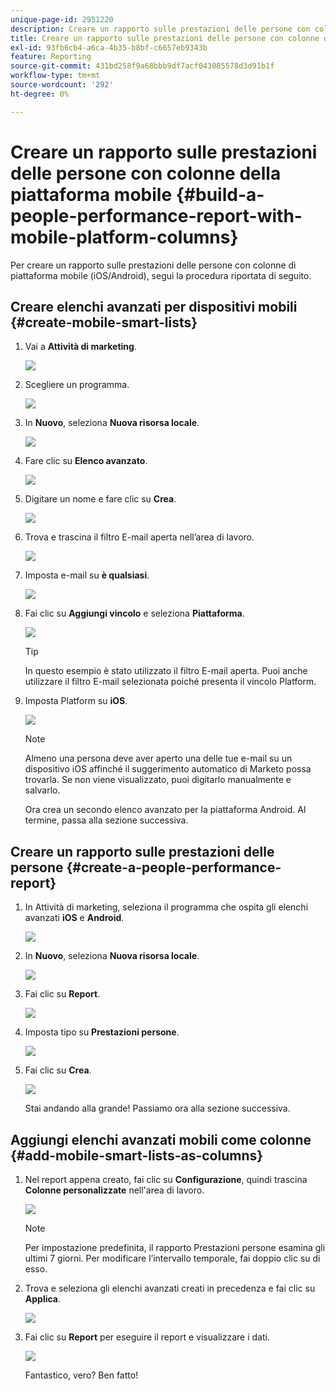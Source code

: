 ```yaml
---
unique-page-id: 2951220
description: Creare un rapporto sulle prestazioni delle persone con colonne della piattaforma mobile - Documentazione di Marketo - Documentazione del prodotto
title: Creare un rapporto sulle prestazioni delle persone con colonne della piattaforma mobile
exl-id: 93fb6cb4-a6ca-4b35-b8bf-c6657eb9343b
feature: Reporting
source-git-commit: 431bd258f9a68bbb9df7acf043085578d3d91b1f
workflow-type: tm+mt
source-wordcount: '292'
ht-degree: 0%

---
```


# Creare un rapporto sulle prestazioni delle persone con colonne della piattaforma mobile {#build-a-people-performance-report-with-mobile-platform-columns}

Per creare un rapporto sulle prestazioni delle persone con colonne di piattaforma mobile (iOS/Android), segui la procedura riportata di seguito.

## Creare elenchi avanzati per dispositivi mobili {#create-mobile-smart-lists}

1. Vai a **Attività di marketing**.

   ![](assets/ma.png)

1. Scegliere un programma.

   ![](assets/two-1.png)

1. In **Nuovo**, seleziona **Nuova risorsa locale**.

   ![](assets/three-1.png)

1. Fare clic su **Elenco avanzato**.

   ![](assets/four-1.png)

1. Digitare un nome e fare clic su **Crea**.

   ![](assets/five-1.png)

1. Trova e trascina il filtro E-mail aperta nell’area di lavoro.

   ![](assets/six-1.png)

1. Imposta e-mail su **è qualsiasi**.

   ![](assets/seven.png)

1. Fai clic su **Aggiungi vincolo** e seleziona **Piattaforma**.

   ![](assets/eight.png)

   >[!TIP]
   >
   >In questo esempio è stato utilizzato il filtro E-mail aperta. Puoi anche utilizzare il filtro E-mail selezionata poiché presenta il vincolo Platform.

1. Imposta Platform su **iOS**.

   ![](assets/nine.png)

   >[!NOTE]
   >
   >Almeno una persona deve aver aperto una delle tue e-mail su un dispositivo iOS affinché il suggerimento automatico di Marketo possa trovarla. Se non viene visualizzato, puoi digitarlo manualmente e salvarlo.

   Ora crea un secondo elenco avanzato per la piattaforma Android. Al termine, passa alla sezione successiva.

## Creare un rapporto sulle prestazioni delle persone {#create-a-people-performance-report}

1. In Attività di marketing, seleziona il programma che ospita gli elenchi avanzati **iOS** e **Android**.

   ![](assets/ten.png)

1. In **Nuovo**, seleziona **Nuova risorsa locale**.

   ![](assets/eleven.png)

1. Fai clic su **Report**.

   ![](assets/twelve.png)

1. Imposta tipo su **Prestazioni persone**.

   ![](assets/thirteen.png)

1. Fai clic su **Crea**.

   ![](assets/fourteen.png)

   Stai andando alla grande! Passiamo ora alla sezione successiva.

## Aggiungi elenchi avanzati mobili come colonne {#add-mobile-smart-lists-as-columns}

1. Nel report appena creato, fai clic su **Configurazione**, quindi trascina **Colonne personalizzate** nell&#39;area di lavoro.

   ![](assets/fifteen.png)

   >[!NOTE]
   >
   >Per impostazione predefinita, il rapporto Prestazioni persone esamina gli ultimi 7 giorni. Per modificare l’intervallo temporale, fai doppio clic su di esso.

1. Trova e seleziona gli elenchi avanzati creati in precedenza e fai clic su **Applica**.

   ![](assets/sixteen.png)

1. Fai clic su **Report** per eseguire il report e visualizzare i dati.

   ![](assets/seventeen.png)

   Fantastico, vero? Ben fatto!
